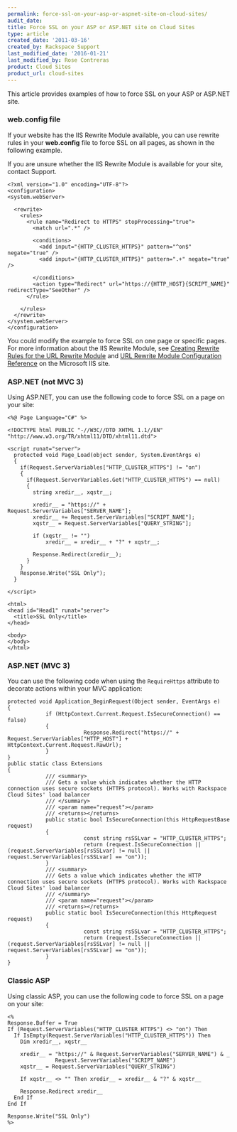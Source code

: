 ```yaml
---
permalink: force-ssl-on-your-asp-or-aspnet-site-on-cloud-sites/
audit_date:
title: Force SSL on your ASP or ASP.NET site on Cloud Sites
type: article
created_date: '2011-03-16'
created_by: Rackspace Support
last_modified_date: '2016-01-21'
last_modified_by: Rose Contreras
product: Cloud Sites
product_url: cloud-sites
---
```


This article provides examples of how to force SSL on your ASP or
ASP.NET site.

### web.config file

If your website has the IIS Rewrite Module available, you can use
rewrite rules in your **web.config** file to force SSL on all pages, as
shown in the following example.

If you are unsure whether the IIS Rewrite Module is available for your
site, contact Support.

    <?xml version="1.0" encoding="UTF-8"?>
    <configuration>
    <system.webServer>

      <rewrite>
        <rules>
          <rule name="Redirect to HTTPS" stopProcessing="true">
            <match url=".*" />

            <conditions>
              <add input="{HTTP_CLUSTER_HTTPS}" pattern="^on$" negate="true" />
              <add input="{HTTP_CLUSTER_HTTPS}" pattern=".+" negate="true" />

            </conditions>
            <action type="Redirect" url="https://{HTTP_HOST}{SCRIPT_NAME}" redirectType="SeeOther" />
          </rule>

        </rules>
      </rewrite>
    </system.webServer>
    </configuration>

You could modify the example to force SSL on one page or specific pages.
For more information about the IIS Rewrite Module, see [Creating Rewrite
Rules for the URL Rewrite
Module](http://learn.iis.net/page.aspx/461/creating-rewrite-rules-for-the-url-rewrite-module/ "http://learn.iis.net/page.aspx/461/creating-rewrite-rules-for-the-url-rewrite-module/")
and [URL Rewrite Module Configuration
Reference](http://learn.iis.net/page.aspx/465/url-rewrite-module-configuration-reference/ "http://learn.iis.net/page.aspx/465/url-rewrite-module-configuration-reference/")
on the Microsoft IIS site.

### ASP.NET (not MVC 3)

Using ASP.NET, you can use the following code to force SSL on a page on
your site:

    <%@ Page Language="C#" %>

    <!DOCTYPE html PUBLIC "-//W3C//DTD XHTML 1.1//EN" "http://www.w3.org/TR/xhtml11/DTD/xhtml11.dtd">

    <script runat="server">
      protected void Page_Load(object sender, System.EventArgs e)
      {
        if(Request.ServerVariables["HTTP_CLUSTER_HTTPS"] != "on")
        {
          if(Request.ServerVariables.Get("HTTP_CLUSTER_HTTPS") == null)
          {
            string xredir__, xqstr__;

            xredir__ = "https://" + Request.ServerVariables["SERVER_NAME"];
            xredir__ += Request.ServerVariables["SCRIPT_NAME"];
            xqstr__ = Request.ServerVariables["QUERY_STRING"];

            if (xqstr__ != "")
                xredir__ = xredir__ + "?" + xqstr__;

            Response.Redirect(xredir__);
          }
        }
        Response.Write("SSL Only");
      }

    </script>

    <html>
    <head id="Head1" runat="server">
      <title>SSL Only</title>
    </head>

    <body>
    </body>
    </html>

### ASP.NET (MVC 3)

You can use the following code when using the `RequireHttps` attribute
to decorate actions within your MVC application:

``` {.p1}
protected void Application_BeginRequest(Object sender, EventArgs e)
{
            if (HttpContext.Current.Request.IsSecureConnection() == false)
            {
                        Response.Redirect("https://" + Request.ServerVariables["HTTP_HOST"] + HttpContext.Current.Request.RawUrl);
            }
}
public static class Extensions
{
            /// <summary>
            /// Gets a value which indicates whether the HTTP connection uses secure sockets (HTTPS protocol). Works with Rackspace Cloud Sites' load balancer
            /// </summary>
            /// <param name="request"></param>
            /// <returns></returns>
            public static bool IsSecureConnection(this HttpRequestBase request)
            {
                        const string rsSSLvar = "HTTP_CLUSTER_HTTPS";
                        return (request.IsSecureConnection || (request.ServerVariables[rsSSLvar] != null || request.ServerVariables[rsSSLvar] == "on"));
            }
            /// <summary>
            /// Gets a value which indicates whether the HTTP connection uses secure sockets (HTTPS protocol). Works with Rackspace Cloud Sites' load balancer
            /// </summary>
            /// <param name="request"></param>
            /// <returns></returns>
            public static bool IsSecureConnection(this HttpRequest request)
            {
                        const string rsSSLvar = "HTTP_CLUSTER_HTTPS";
                        return (request.IsSecureConnection || (request.ServerVariables[rsSSLvar] != null || request.ServerVariables[rsSSLvar] == "on"));
            }
}
```

### Classic ASP

Using classic ASP, you can use the following code to force SSL on a page
on your site:

    <%
    Response.Buffer = True
    If (Request.ServerVariables("HTTP_CLUSTER_HTTPS") <> "on") Then
      If IsEmpty(Request.ServerVariables("HTTP_CLUSTER_HTTPS")) Then
        Dim xredir__, xqstr__

        xredir__ = "https://" & Request.ServerVariables("SERVER_NAME") & _
                   Request.ServerVariables("SCRIPT_NAME")
        xqstr__ = Request.ServerVariables("QUERY_STRING")

        If xqstr__ <> "" Then xredir__ = xredir__ & "?" & xqstr__

        Response.Redirect xredir__
      End If
    End If

    Response.Write("SSL Only")
    %>

